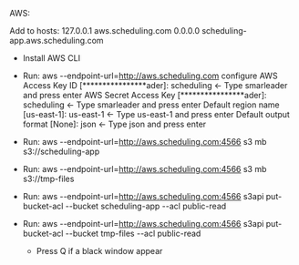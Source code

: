 AWS:

Add to hosts:
127.0.0.1 aws.scheduling.com
0.0.0.0 scheduling-app.aws.scheduling.com

- Install AWS CLI
- Run: aws --endpoint-url=http://aws.scheduling.com configure
AWS Access Key ID [****************ader]: scheduling <- Type smarleader and press enter
AWS Secret Access Key [****************ader]: scheduling <- Type smarleader and press enter
Default region name [us-east-1]: us-east-1 <- Type us-east-1 and press enter
Default output format [None]: json <- Type json and press enter

- Run: aws --endpoint-url=http://aws.scheduling.com:4566 s3 mb s3://scheduling-app
- Run: aws --endpoint-url=http://aws.scheduling.com:4566 s3 mb s3://tmp-files
- Run: aws --endpoint-url=http://aws.scheduling.com:4566 s3api put-bucket-acl --bucket scheduling-app --acl public-read
- Run: aws --endpoint-url=http://aws.scheduling.com:4566 s3api put-bucket-acl --bucket tmp-files --acl public-read
    - Press Q if a black window appear